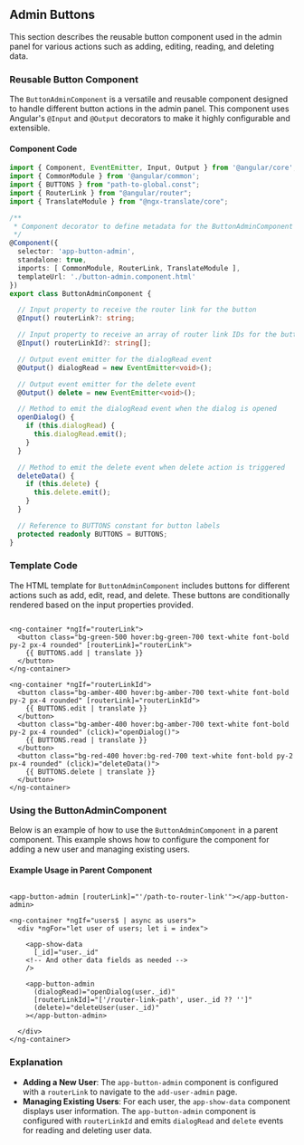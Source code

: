 ## Admin Buttons

This section describes the reusable button component used in the admin panel for various actions such as adding, editing, reading, and deleting data.

### Reusable Button Component

The `ButtonAdminComponent` is a versatile and reusable component designed to handle different button actions in the admin panel. This component uses Angular's `@Input` and `@Output` decorators to make it highly configurable and extensible.

#### Component Code

```typescript
import { Component, EventEmitter, Input, Output } from '@angular/core';
import { CommonModule } from '@angular/common';
import { BUTTONS } from "path-to-global.const";
import { RouterLink } from "@angular/router";
import { TranslateModule } from "@ngx-translate/core";

/**
 * Component decorator to define metadata for the ButtonAdminComponent
 */
@Component({
  selector: 'app-button-admin',
  standalone: true,
  imports: [ CommonModule, RouterLink, TranslateModule ],
  templateUrl: './button-admin.component.html'
})
export class ButtonAdminComponent {

  // Input property to receive the router link for the button
  @Input() routerLink?: string;

  // Input property to receive an array of router link IDs for the button
  @Input() routerLinkId?: string[];

  // Output event emitter for the dialogRead event
  @Output() dialogRead = new EventEmitter<void>();

  // Output event emitter for the delete event
  @Output() delete = new EventEmitter<void>();

  // Method to emit the dialogRead event when the dialog is opened
  openDialog() {
    if (this.dialogRead) {
      this.dialogRead.emit();
    }
  }

  // Method to emit the delete event when delete action is triggered
  deleteData() {
    if (this.delete) {
      this.delete.emit();
    }
  }

  // Reference to BUTTONS constant for button labels
  protected readonly BUTTONS = BUTTONS;
}
```

### Template Code

The HTML template for `ButtonAdminComponent` includes buttons for different actions such as add, edit, read, and delete. These buttons are conditionally rendered based on the input properties provided.

```angular2html

<ng-container *ngIf="routerLink">
  <button class="bg-green-500 hover:bg-green-700 text-white font-bold py-2 px-4 rounded" [routerLink]="routerLink">
    {{ BUTTONS.add | translate }}
  </button>
</ng-container>

<ng-container *ngIf="routerLinkId">
  <button class="bg-amber-400 hover:bg-amber-700 text-white font-bold py-2 px-4 rounded" [routerLink]="routerLinkId">
    {{ BUTTONS.edit | translate }}
  </button>
  <button class="bg-amber-400 hover:bg-amber-700 text-white font-bold py-2 px-4 rounded" (click)="openDialog()">
    {{ BUTTONS.read | translate }}
  </button>
  <button class="bg-red-400 hover:bg-red-700 text-white font-bold py-2 px-4 rounded" (click)="deleteData()">
    {{ BUTTONS.delete | translate }}
  </button>
</ng-container>
```

### Using the ButtonAdminComponent

Below is an example of how to use the `ButtonAdminComponent` in a parent component. This example shows how to configure the component for adding a new user and managing existing users.

#### Example Usage in Parent Component

```angular2html

<app-button-admin [routerLink]="'/path-to-router-link'"></app-button-admin>

<ng-container *ngIf="users$ | async as users">
  <div *ngFor="let user of users; let i = index">

    <app-show-data
      [_id]="user._id"
    <!-- And other data fields as needed -->
    />

    <app-button-admin
      (dialogRead)="openDialog(user._id)"
      [routerLinkId]="['/router-link-path', user._id ?? '']"
      (delete)="deleteUser(user._id)"
    ></app-button-admin>

  </div>
</ng-container>
```

### Explanation

- **Adding a New User**: The `app-button-admin` component is configured with a `routerLink` to navigate to the `add-user-admin` page.
- **Managing Existing Users**: For each user, the `app-show-data` component displays user information. The `app-button-admin` component is configured with `routerLinkId` and emits `dialogRead` and `delete` events for reading and deleting user data.
